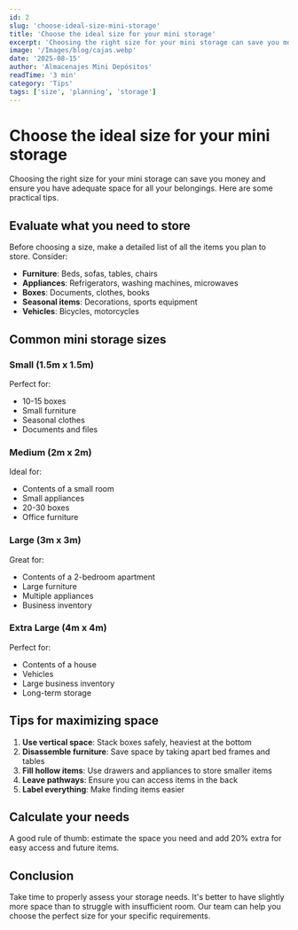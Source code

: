 ```yaml
---
id: 2
slug: 'choose-ideal-size-mini-storage'
title: 'Choose the ideal size for your mini storage'
excerpt: 'Choosing the right size for your mini storage can save you money and ensure you have adequate space for all your belongings. Here are some practical tips.'
image: '/Images/blog/cajas.webp'
date: '2025-08-15'
author: 'Almacenajes Mini Depósitos'
readTime: '3 min'
category: 'Tips'
tags: ['size', 'planning', 'storage']
---
```


# Choose the ideal size for your mini storage

Choosing the right size for your mini storage can save you money and ensure you have adequate space for all your belongings. Here are some practical tips.

## Evaluate what you need to store

Before choosing a size, make a detailed list of all the items you plan to store. Consider:

- **Furniture**: Beds, sofas, tables, chairs
- **Appliances**: Refrigerators, washing machines, microwaves
- **Boxes**: Documents, clothes, books
- **Seasonal items**: Decorations, sports equipment
- **Vehicles**: Bicycles, motorcycles

## Common mini storage sizes

### Small (1.5m x 1.5m)
Perfect for:
- 10-15 boxes
- Small furniture
- Seasonal clothes
- Documents and files

### Medium (2m x 2m)
Ideal for:
- Contents of a small room
- Small appliances
- 20-30 boxes
- Office furniture

### Large (3m x 3m)
Great for:
- Contents of a 2-bedroom apartment
- Large furniture
- Multiple appliances
- Business inventory

### Extra Large (4m x 4m)
Perfect for:
- Contents of a house
- Vehicles
- Large business inventory
- Long-term storage

## Tips for maximizing space

1. **Use vertical space**: Stack boxes safely, heaviest at the bottom
2. **Disassemble furniture**: Save space by taking apart bed frames and tables
3. **Fill hollow items**: Use drawers and appliances to store smaller items
4. **Leave pathways**: Ensure you can access items in the back
5. **Label everything**: Make finding items easier

## Calculate your needs

A good rule of thumb: estimate the space you need and add 20% extra for easy access and future items.

## Conclusion

Take time to properly assess your storage needs. It's better to have slightly more space than to struggle with insufficient room. Our team can help you choose the perfect size for your specific requirements.
